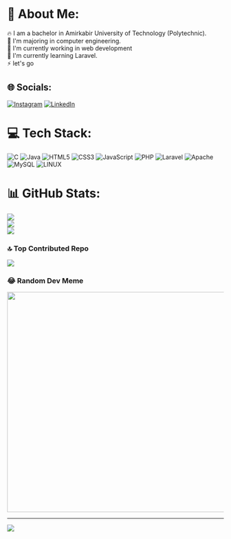 # 💫 About Me:
:fire: I am a bachelor in Amirkabir University of Technology (Polytechnic).<br>:art: I'm majoring in computer engineering.<br>:wrench: I'm currently working in web development<br>:construction_worker: I'm currently learning Laravel.<br>:zap: let's go


## 🌐 Socials:
[![Instagram](https://img.shields.io/badge/Instagram-%23E4405F.svg?logo=Instagram&logoColor=white)](https://instagram.com/amirh_motaghian) [![LinkedIn](https://img.shields.io/badge/LinkedIn-%230077B5.svg?logo=linkedin&logoColor=white)](amirhossein-motaghian-b4a165272) 

# 💻 Tech Stack:
![C](https://img.shields.io/badge/c-%2300599C.svg?style=for-the-badge&logo=c&logoColor=white) ![Java](https://img.shields.io/badge/java-%23ED8B00.svg?style=for-the-badge&logo=java&logoColor=white) ![HTML5](https://img.shields.io/badge/html5-%23E34F26.svg?style=for-the-badge&logo=html5&logoColor=white) ![CSS3](https://img.shields.io/badge/css3-%231572B6.svg?style=for-the-badge&logo=css3&logoColor=white) ![JavaScript](https://img.shields.io/badge/javascript-%23323330.svg?style=for-the-badge&logo=javascript&logoColor=%23F7DF1E) ![PHP](https://img.shields.io/badge/php-%23777BB4.svg?style=for-the-badge&logo=php&logoColor=white) ![Laravel](https://img.shields.io/badge/laravel-%23FF2D20.svg?style=for-the-badge&logo=laravel&logoColor=white) ![Apache](https://img.shields.io/badge/apache-%23D42029.svg?style=for-the-badge&logo=apache&logoColor=white) ![MySQL](https://img.shields.io/badge/mysql-%2300f.svg?style=for-the-badge&logo=mysql&logoColor=white) ![LINUX](https://img.shields.io/badge/Linux-FCC624?style=for-the-badge&logo=linux&logoColor=black)
# 📊 GitHub Stats:
![](https://github-readme-stats.vercel.app/api?username=amirhossein2831&theme=nightowl&hide_border=false&include_all_commits=false&count_private=true)<br/>
![](https://github-readme-streak-stats.herokuapp.com/?user=amirhossein2831&theme=nightowl&hide_border=false)<br/>
![](https://github-readme-stats.vercel.app/api/top-langs/?username=amirhossein2831&theme=nightowl&hide_border=false&include_all_commits=false&count_private=true&layout=compact)

### 🔝 Top Contributed Repo
![](https://github-contributor-stats.vercel.app/api?username=amirhossein2831&limit=5&theme=tokyonight&combine_all_yearly_contributions=true)

### 😂 Random Dev Meme
<img src="https://rm.up.railway.app/" width="512px"/>

---
[![](https://visitcount.itsvg.in/api?id=amirhossein2831&icon=0&color=1)](https://visitcount.itsvg.in)

<!-- Proudly created with GPRM ( https://gprm.itsvg.in ) -->
